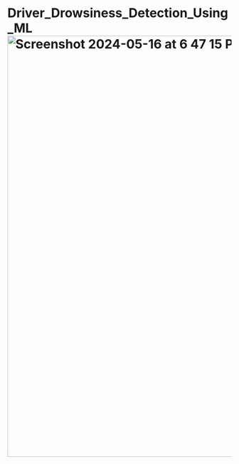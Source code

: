# Driver_Drowsiness_Detection_Using_ML<img width="947" alt="Screenshot 2024-05-16 at 6 47 15 PM" src="https://github.com/saniyakapur39/Driver_Drowsiness_Detection_Using_ML/assets/56382122/dd0641f8-bc23-4175-b115-ed5eae5da67f">
